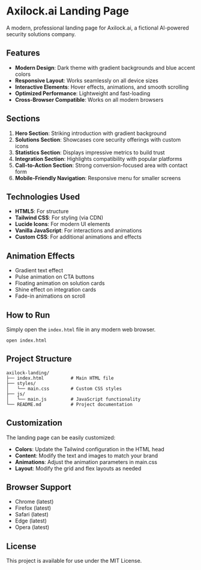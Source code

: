 # Axilock.ai Landing Page

A modern, professional landing page for Axilock.ai, a fictional AI-powered security solutions company.

## Features

- **Modern Design**: Dark theme with gradient backgrounds and blue accent colors
- **Responsive Layout**: Works seamlessly on all device sizes
- **Interactive Elements**: Hover effects, animations, and smooth scrolling
- **Optimized Performance**: Lightweight and fast-loading
- **Cross-Browser Compatible**: Works on all modern browsers

## Sections

1. **Hero Section**: Striking introduction with gradient background
2. **Solutions Section**: Showcases core security offerings with custom icons
3. **Statistics Section**: Displays impressive metrics to build trust
4. **Integration Section**: Highlights compatibility with popular platforms
5. **Call-to-Action Section**: Strong conversion-focused area with contact form
6. **Mobile-Friendly Navigation**: Responsive menu for smaller screens

## Technologies Used

- **HTML5**: For structure
- **Tailwind CSS**: For styling (via CDN)
- **Lucide Icons**: For modern UI elements
- **Vanilla JavaScript**: For interactions and animations
- **Custom CSS**: For additional animations and effects

## Animation Effects

- Gradient text effect
- Pulse animation on CTA buttons
- Floating animation on solution cards
- Shine effect on integration cards
- Fade-in animations on scroll

## How to Run

Simply open the `index.html` file in any modern web browser.

```
open index.html
```

## Project Structure

```
axilock-landing/
├── index.html          # Main HTML file
├── styles/
│   └── main.css        # Custom CSS styles
├── js/
│   └── main.js         # JavaScript functionality
└── README.md           # Project documentation
```

## Customization

The landing page can be easily customized:

- **Colors**: Update the Tailwind configuration in the HTML head
- **Content**: Modify the text and images to match your brand
- **Animations**: Adjust the animation parameters in main.css
- **Layout**: Modify the grid and flex layouts as needed

## Browser Support

- Chrome (latest)
- Firefox (latest)
- Safari (latest)
- Edge (latest)
- Opera (latest)

## License

This project is available for use under the MIT License.
